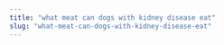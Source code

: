 ```yaml
---
title: "what meat can dogs with kidney disease eat"
slug: "what-meat-can-dogs-with-kidney-disease-eat"
---
```


